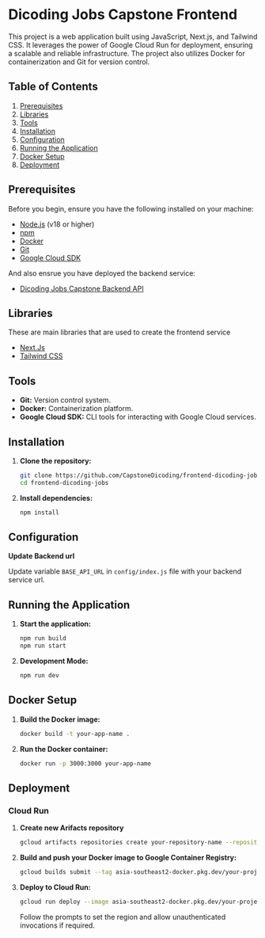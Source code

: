 # Dicoding Jobs Capstone Frontend
This project is a web application built using JavaScript, Next.js, and Tailwind CSS. It leverages the power of Google Cloud Run for deployment, ensuring a scalable and reliable infrastructure. The project also utilizes Docker for containerization and Git for version control.

## Table of Contents

1. [Prerequisites](#prerequisites)
2. [Libraries](#libraries)
3. [Tools](#tools)
4. [Installation](#installation)
5. [Configuration](#configuration)
6. [Running the Application](#running-the-application)
7. [Docker Setup](#docker-setup)
8. [Deployment](#deployment)

## Prerequisites

Before you begin, ensure you have the following installed on your machine:

- [Node.js](https://nodejs.org/) (v18 or higher)
- [npm](https://www.npmjs.com/)
- [Docker](https://www.docker.com/)
- [Git](https://git-scm.com/)
- [Google Cloud SDK](https://cloud.google.com/sdk)

And also ensrue you have deployed the backend service:

- [Dicoding Jobs Capstone Backend API](https://github.com/CapstoneDicoding/backend-capstone-dicoding)

## Libraries

These are main libraries that are used to create the frontend service

- [Next.Js](https://nextjs.org/)
- [Tailwind CSS](https://tailwindcss.com/)

## Tools

- **Git:** Version control system.
- **Docker:** Containerization platform.
- **Google Cloud SDK:** CLI tools for interacting with Google Cloud services.


## Installation

1. **Clone the repository:**

    ```sh
    git clone https://github.com/CapstoneDicoding/frontend-dicoding-jobs
    cd frontend-dicoding-jobs
    ```

2. **Install dependencies:**

    ```sh
    npm install
    ```

## Configuration

**Update Backend url**

Update variable `BASE_API_URL` in `config/index.js` file with your backend service url.


## Running the Application


1. **Start the application:**

    ```sh
    npm run build
    npm run start
    ```
2. **Development Mode:**

    ```sh
    npm run dev
    ```

## Docker Setup

1. **Build the Docker image:**

    ```sh
    docker build -t your-app-name .
    ```

2. **Run the Docker container:**

    ```sh
    docker run -p 3000:3000 your-app-name
    ```

## Deployment

### Cloud Run

1. **Create new Arifacts repository**
    ```sh
    gcloud artifacts repositories create your-repository-name --repository-format=docker --location=asia-southeast2 --async
    ```

2. **Build and push your Docker image to Google Container Registry:**

    ```sh
    gcloud builds submit --tag asia-southeast2-docker.pkg.dev/your-project-id/your-repository-name/your-app-name:tag
    ```

3. **Deploy to Cloud Run:**

    ```sh
    gcloud run deploy --image asia-southeast2-docker.pkg.dev/your-project-id/your-repository-name/your-app-name:tag
    ```

    Follow the prompts to set the region and allow unauthenticated invocations if required.

